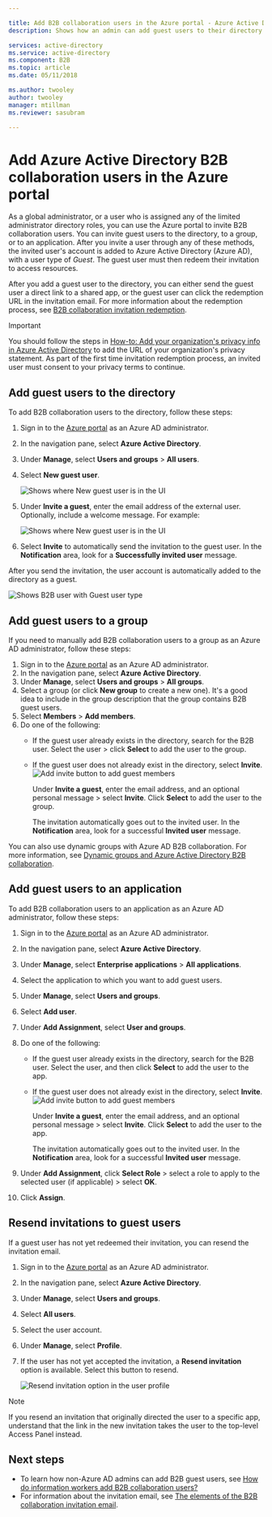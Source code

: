 ```yaml
---

title: Add B2B collaboration users in the Azure portal - Azure Active Directory | Microsoft Docs
description: Shows how an admin can add guest users to their directory from a partner organization using Azure Active Directory (Azure AD) B2B collaboration.

services: active-directory
ms.service: active-directory
ms.component: B2B
ms.topic: article
ms.date: 05/11/2018

ms.author: twooley
author: twooley
manager: mtillman
ms.reviewer: sasubram

---
```


# Add Azure Active Directory B2B collaboration users in the Azure portal

As a global administrator, or a user who is assigned any of the limited administrator directory roles, you can use the Azure portal to invite B2B collaboration users. You can invite guest users to the directory, to a group, or to an application. After you invite a user through any of these methods, the invited user's account is added to Azure Active Directory (Azure AD), with a user type of *Guest*. The guest user must then redeem their invitation to access resources.

After you add a guest user to the directory, you can either send the guest user a direct link to a shared app, or the guest user can click the redemption URL in the invitation email. For more information about the redemption process, see [B2B collaboration invitation redemption](active-directory-b2b-redemption-experience.md).

> [!IMPORTANT]
> You should follow the steps in [How-to: Add your organization's privacy info in Azure Active Directory](https://aka.ms/adprivacystatement) to add the URL of your organization's privacy statement. As part of the first time invitation redemption process, an invited user must consent to your privacy terms to continue. 

## Add guest users to the directory

To add B2B collaboration users to the directory, follow these steps:

1. Sign in to the [Azure portal](https://portal.azure.com) as an Azure AD administrator.
2. In the navigation pane, select **Azure Active Directory**.
3. Under **Manage**, select **Users and groups** > **All users**.
4. Select **New guest user**.

   ![Shows where New guest user is in the UI](./media/active-directory-b2b-admin-add-users/NewGuestUser-Directory.png) 
 
7. Under **Invite a guest**, enter the email address of the external user. Optionally, include a welcome message. For example:

   ![Shows where New guest user is in the UI](./media/active-directory-b2b-admin-add-users/InviteGuest.png) 

8. Select **Invite** to automatically send the invitation to the guest user. In the **Notification** area, look for a **Successfully invited user** message. 
 
After you send the invitation, the user account is automatically added to the directory as a guest.


![Shows B2B user with Guest user type](./media/active-directory-b2b-admin-add-users/GuestUserType.png)  

## Add guest users to a group
If you need to manually add B2B collaboration users to a group as an Azure AD administrator, follow these steps:

1. Sign in to the [Azure portal](https://portal.azure.com) as an Azure AD administrator.
2. In the navigation pane, select **Azure Active Directory**.
3. Under **Manage**, select **Users and groups** > **All groups**.
4. Select a group (or click **New group** to create a new one). It's a good idea to include in the group description that the group contains B2B guest users.
5. Select **Members** > **Add members**. 
6. Do one of the following:
   - If the guest user already exists in the directory, search for the B2B user. Select the user > click **Select** to add the user to the group.
   - If the guest user does not already exist in the directory, select **Invite**.
   ![Add invite button to add guest members](./media/active-directory-b2b-admin-add-users/GroupInvite.png)
   
      Under **Invite a guest**, enter the email address, and an optional personal message > select **Invite**. Click **Select** to add the user to the group.

      The invitation automatically goes out to the invited user. In the **Notification** area, look for a successful **Invited user** message. 

You can also use dynamic groups with Azure AD B2B collaboration. For more information, see [Dynamic groups and Azure Active Directory B2B collaboration](active-directory-b2b-dynamic-groups.md).

## Add guest users to an application

To add B2B collaboration users to an application as an Azure AD administrator, follow these steps:

1. Sign in to the [Azure portal](https://portal.azure.com) as an Azure AD administrator.
2. In the navigation pane, select **Azure Active Directory**.
3. Under **Manage**, select **Enterprise applications** > **All applications**.
4. Select the application to which you want to add guest users.
5. Under **Manage**, select **Users and groups**.
6. Select **Add user**.
7. Under **Add Assignment**, select **User and groups**.
8. Do one of the following:
   - If the guest user already exists in the directory, search for the B2B user. Select the user, and then click **Select** to add the user to the app.
   - If the guest user does not already exist in the directory, select **Invite**.
   ![Add invite button to add guest members](./media/active-directory-b2b-admin-add-users/AppInviteUsers.png)
   
      Under **Invite a guest**, enter the email address, and an optional personal message > select **Invite**. Click **Select** to add the user to the app.

      The invitation automatically goes out to the invited user. In the **Notification** area, look for a successful **Invited user** message.

9. Under **Add Assignment**, click **Select Role** > select a role to apply to the selected user (if applicable) > select **OK**.
10. Click **Assign**.
 
## Resend invitations to guest users

If a guest user has not yet redeemed their invitation, you can resend the invitation email.

1. Sign in to the [Azure portal](https://portal.azure.com) as an Azure AD administrator.
2. In the navigation pane, select **Azure Active Directory**.
3. Under **Manage**, select **Users and groups**.
4. Select **All users**.
5. Select the user account.
6. Under **Manage**, select **Profile**.
7. If the user has not yet accepted the invitation, a **Resend invitation** option is available. Select this button to resend.

   ![Resend invitation option in the user profile](./media/active-directory-b2b-admin-add-users/Resend-Invitation.png)

> [!NOTE]
> If you resend an invitation that originally directed the user to a specific app, understand that the link in the new invitation takes the user to the top-level Access Panel instead.

## Next steps

- To learn how non-Azure AD admins can add B2B guest users, see [How do information workers add B2B collaboration users?](active-directory-b2b-iw-add-users.md)
- For information about the invitation email, see [The elements of the B2B collaboration invitation email](active-directory-b2b-invitation-email.md).

